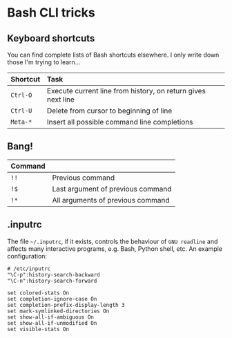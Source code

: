 # Bash CLI tricks

## Keyboard shortcuts

You can find complete lists of Bash shortcuts elsewhere. I only write down those I'm trying to learn...

| Shortcut | Task                                                         |
| :---     | :---                                                         |
| `Ctrl-O` | Execute current line from history, on return gives next line |
| `Ctrl-U` | Delete from cursor to beginning of line                      |
| `Meta-*` | Insert all possible command line completions                 |

## Bang!

| Command |                                   |
| :---    | :---                              |
| `!!`    | Previous command                  |
| `!$`    | Last argument of previous command |
| `!*`    | All arguments of previous command |

## .inputrc

The file `~/.inputrc`, if it exists, controls the behaviour of `GNU readline` and affects many interactive programs, e.g. Bash, Python shell, etc. An example configuration:

```
# /etc/inputrc
"\C-p":history-search-backward
"\C-n":history-search-forward

set colored-stats On
set completion-ignore-case On
set completion-prefix-display-length 3
set mark-symlinked-directories On
set show-all-if-ambiguous On
set show-all-if-unmodified On
set visible-stats On
```

